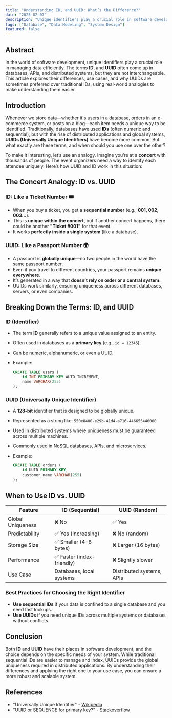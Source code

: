 ```yaml
---
title: "Understanding ID, and UUID: What’s the Difference?"
date: "2025-02-07"
description: "Unique identifiers play a crucial role in software development. This article explores the differences between ID, and UUID, their use cases, and best practices for choosing the right identifier."
tags: ["Database", "Data Modeling", "System Design"]
featured: false
---
```


## Abstract

In the world of software development, unique identifiers play a crucial role in managing data efficiently. The terms **ID**, and **UUID** often come up in databases, APIs, and distributed systems, but they are not interchangeable. This article explores their differences, use cases, and why UUIDs are sometimes preferred over traditional IDs, using real-world analogies to make understanding them easier.

## Introduction

Whenever we store data—whether it's users in a database, orders in an e-commerce system, or posts on a blog—each item needs a unique way to be identified. Traditionally, databases have used **IDs** (often numeric and sequential), but with the rise of distributed applications and global systems, **UUIDs (Universally Unique Identifiers)** have become more common. But what exactly are these terms, and when should you use one over the other?

To make it interesting, let’s use an analogy. Imagine you’re at a **concert** with thousands of people. The event organizers need a way to identify each attendee uniquely. Here’s how UUID and ID work in this situation:

## The Concert Analogy: ID vs. UUID

### ID: Like a Ticket Number 🎟️

- When you buy a ticket, you get a **sequential number** (e.g., **001, 002, 003...**).
- This is **unique within the concert**, but if another concert happens, there could be another **"Ticket #001"** for that event.
- It works **perfectly inside a single system** (like a database).

### UUID: Like a Passport Number 🌍

- A passport is **globally unique**—no two people in the world have the same passport number.
- Even if you travel to different countries, your passport remains **unique everywhere**.
- It’s generated in a way that **doesn’t rely on order or a central system**.
- UUIDs work similarly, ensuring uniqueness across different databases, servers, or even companies.

## Breaking Down the Terms: ID, and UUID

### ID (Identifier)

- The term **ID** generally refers to a unique value assigned to an entity.
- Often used in databases as a **primary key** (e.g., `id = 12345`).
- Can be numeric, alphanumeric, or even a UUID.
- Example:

  ```sql
  CREATE TABLE users (
      id INT PRIMARY KEY AUTO_INCREMENT,
      name VARCHAR(255)
  );
  ```

### UUID (Universally Unique Identifier)

- A **128-bit** identifier that is designed to be globally unique.
- Represented as a string like:
  `550e8400-e29b-41d4-a716-446655440000`
- Used in distributed systems where uniqueness must be guaranteed across multiple machines.
- Commonly used in NoSQL databases, APIs, and microservices.
- Example:

  ```sql
  CREATE TABLE orders (
      id UUID PRIMARY KEY,
      customer_name VARCHAR(255)
  );
  ```

## When to Use ID vs. UUID

| Feature           | ID (Sequential)            | UUID (Random)             |
| ----------------- | -------------------------- | ------------------------- |
| Global Uniqueness | ❌ No                      | ✅ Yes                    |
| Predictability    | ✅ Yes (increasing)        | ❌ No (random)            |
| Storage Size      | ✅ Smaller (4-8 bytes)     | ❌ Larger (16 bytes)      |
| Performance       | ✅ Faster (index-friendly) | ❌ Slightly slower        |
| Use Case          | Databases, local systems   | Distributed systems, APIs |

### Best Practices for Choosing the Right Identifier

- **Use sequential IDs** if your data is confined to a single database and you need fast lookups.
- **Use UUIDs** if you need unique IDs across multiple systems or databases without conflicts.

## Conclusion

Both **ID** and **UUID** have their places in software development, and the choice depends on the specific needs of your system. While traditional sequential IDs are easier to manage and index, UUIDs provide the global uniqueness required in distributed applications. By understanding their differences and applying the right one to your use case, you can ensure a more robust and scalable system.

## References

- "Universally Unique Identifier" - [Wikipedia](https://en.wikipedia.org/wiki/Universally_unique_identifier)
- "UUID or SEQUENCE for primary key?" - [Stackoverflow](https://stackoverflow.com/questions/33274291/uuid-or-sequence-for-primary-key)
